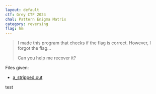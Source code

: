 ```yaml
---
layout: default
ctf: Grey CTF 2024
chal: Pattern Enigma Matrix
category: reversing
flag: hm
---
```


> I made this program that checks if the flag is correct. However, I forgot the flag...
>
> Can you help me recover it?

Files given:
 - [a_stripped.out](./2024-GreyCTF/PatternEnigmaMatrix/dist-pattern-enigma-matrix.zip)

test